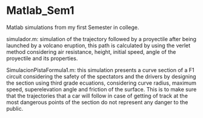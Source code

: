 # Matlab_Sem1
Matlab simulations from my first Semester in college.

simulador.m: simulation of the trajectory followed by a proyectile after being launched by a volcano eruption, this path is calculated by using the verlet method considering air resistance, height, initial speed, angle of the proyectile and its properties.

SimulacionPistaFormula1.m: this simulation presents a curve section of a F1 circuit considering the safety of the spectators and the drivers by designing the section using third grade ecuations, considering curve radius, maximum speed, superelevation angle and friction of the surface. This is to make sure that the trajectories that a car will follow in case of getting of track at the most dangerous points of the section do not represent any danger to the public.
